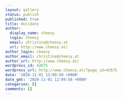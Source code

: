 ```yaml
---
layout: gallery
status: publish
published: true
title: Holidate
author:
  display_name: cheesy
  login: cheesy
  email: christine@cheesy.at
  url: http://www.cheesy.at/
author_login: cheesy
author_email: christine@cheesy.at
author_url: http://www.cheesy.at/
wordpress_id: 42675
wordpress_url: http://www.cheesy.at/?page_id=42675
date: '2020-11-01 13:09:58 +0000'
date_gmt: '2020-11-01 12:09:58 +0000'
categories: []
comments: []
---
```

<!-- wp:paragraph --><!-- /wp:paragraph -->
